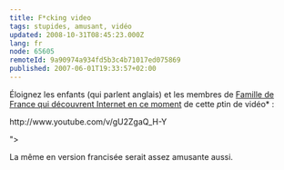 ```yaml
---
title: F*cking video
tags: stupides, amusant, vidéo
updated: 2008-10-31T08:45:23.000Z
lang: fr
node: 65605
remoteId: 9a90974a934fd5b3c4b71017ed075869
published: 2007-06-01T19:33:57+02:00
---
```


Éloignez les enfants (qui parlent anglais) et les membres de [Famille de France qui découvrent Internet en ce moment](http://www.liberation.fr/actualite/ecrans/257559.FR.php) de cette *p*tin de vidéo* :


<div class="video">
	<object width="425" height="350" type="application/x-shockwave-flash" data="
http://www.youtube.com/v/gU2ZgaQ_H-Y

">
		<param name="movie" value="
http://www.youtube.com/v/gU2ZgaQ_H-Y

"></param>
		<param name="allowfullscreen" value="true"></param>
	</object>
</div>


La même en version francisée serait assez amusante aussi.

